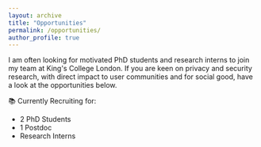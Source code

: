 ```yaml
---
layout: archive
title: "Opportunities"
permalink: /opportunities/
author_profile: true
---
```


I am often looking for motivated PhD students and research interns to join my team at King's College London. 
If you are keen on privacy and security research, with direct impact to user communities and for social good, have a look at the opportunities below.

📚 Currently Recruiting for:
  * 2 PhD Students
  * 1 Postdoc
  * Research Interns

